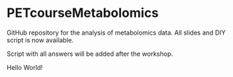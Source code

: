 # PETcourseMetabolomics
GitHub repository for the analysis of metabolomics data.
All slides and DIY script is now available.

Script with all answers will be added after the workshop.

Hello World!